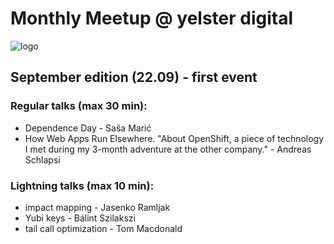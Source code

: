 # Monthly Meetup @ yelster digital
![logo](https://yelsterdigital.github.io/assets/image.png)

## September edition (22.09) - first event

### Regular talks (max 30 min):
* Dependence Day - Saša Marić
* How Web Apps Run Elsewhere. "About OpenShift, a piece of technology I met during my 3-month adventure at the other company." - Andreas Schlapsi

### Lightning talks (max 10 min):
* impact mapping - Jasenko Ramljak
* Yubi keys - Bálint Szilakszi
* tail call optimization - Tom Macdonald

